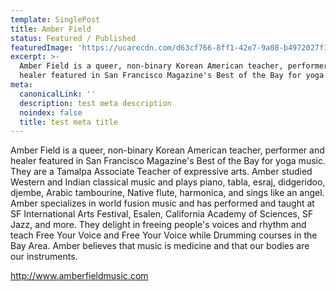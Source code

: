```yaml
---
template: SinglePost
title: Amber Field
status: Featured / Published
featuredImage: 'https://ucarecdn.com/d63cf766-8ff1-42e7-9a08-b4972027f19d/'
excerpt: >-
  Amber Field is a queer, non-binary Korean American teacher, performer and
  healer featured in San Francisco Magazine's Best of the Bay for yoga music. 
meta:
  canonicalLink: ''
  description: test meta description
  noindex: false
  title: test meta title
---
```

Amber Field is a queer, non-binary Korean American teacher, performer and healer featured in San Francisco Magazine's Best of the Bay for yoga music. They are a Tamalpa Associate Teacher of expressive arts. Amber studied Western and Indian classical music and plays piano, tabla, esraj, didgeridoo, djembe, Arabic tambourine, Native flute, harmonica, and sings like an angel. Amber specializes in world fusion music and has performed and taught at SF International Arts Festival, Esalen, California Academy of Sciences, SF Jazz, and more. They delight in freeing people's voices and rhythm and teach Free Your Voice and Free Your Voice while Drumming courses in the Bay Area. Amber believes that music is medicine and that our bodies are our instruments. 



http://www.amberfieldmusic.com
